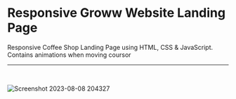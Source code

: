 <h1>Responsive Groww Website Landing Page</h1>

Responsive Coffee Shop Landing Page using HTML, CSS & JavaScript.<br>
Contains animations when moving coursor<hr><br>

![Screenshot 2023-08-08 204327](https://github.com/memonriyaz/PRODIGY_WD_01/assets/125969920/8dc44450-4730-4789-9ee4-65df351331ab)
